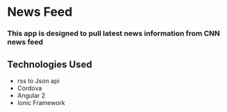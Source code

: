 <h1>News Feed</h1>

<h3>This app is designed to pull latest news information from CNN news feed
</h3>

<h2>Technologies Used</h2>

<ul>
<li>rss to Json api</li>
<li>Cordova</li>
<li>Angular 2</li>
<li>Ionic Framework</li>
</ul>

